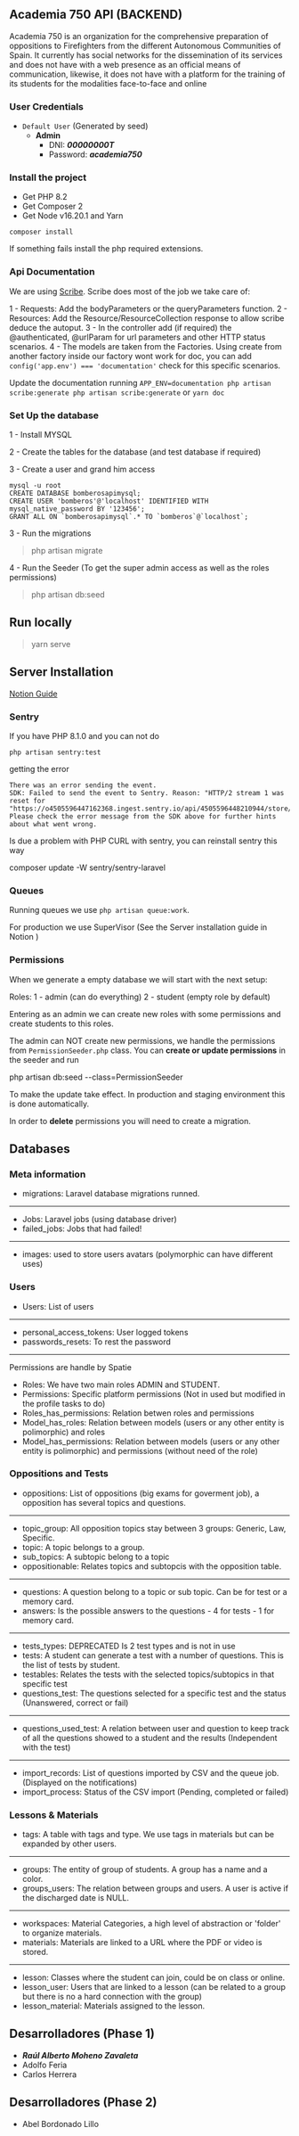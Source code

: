 ## Academia 750 API (BACKEND)

Academia 750 is an organization for the comprehensive preparation of oppositions to
Firefighters from the different Autonomous Communities of Spain.
It currently has social networks for the dissemination of its services and does not have
with a web presence as an official means of communication, likewise, it does not have
with a platform for the training of its students for the modalities
face-to-face and online


### User Credentials

* ```Default User``` (Generated by seed)
  * **Admin**
    * DNI: ***00000000T***
    * Password: ***academia750***

### Install the project

- Get PHP 8.2 
- Get Composer 2
- Get Node v16.20.1 and Yarn

`composer install` 

If something fails install the php required extensions.

### Api Documentation

We are using  [Scribe](https://scribe.knuckles.wtf/laravel/). 
Scribe does most of the job we take care of:

1 - Requests: Add the bodyParameters or the queryParameters function.
2 - Resources: Add the Resource/ResourceCollection response to allow scribe deduce the autoput.
3 - In the controller add (if required) the @authenticated, @urlParam for url parameters and other HTTP status scenarios.
4 - The models are taken from the Factories. Using create from another factory inside our factory wont work for doc, you can add 
` config('app.env') === 'documentation'` check for this specific scenarios.

Update the documentation running `APP_ENV=documentation php artisan scribe:generate php artisan scribe:generate` or `yarn doc`

### Set Up the database

1 - Install MYSQL

2 - Create the tables for the database (and test database if required)

3 - Create a user and grand him access 

```
mysql -u root
CREATE DATABASE bomberosapimysql;
CREATE USER 'bomberos'@'localhost' IDENTIFIED WITH mysql_native_password BY '123456';
GRANT ALL ON `bomberosapimysql`.* TO `bomberos`@`localhost`;
```


3 - Run the migrations 

> php artisan migrate   

4 - Run the Seeder (To get the super admin access as well as the roles permissions)

> php artisan db:seed

## Run locally

> yarn serve 
## Server Installation

[Notion Guide](https://www.notion.so/tianlu/Academy-750-Code-Base-5833b818639448cea5607f6a7fa86ee5?pvs=4)


### Sentry

If you have PHP 8.1.0 and you can not do

`php artisan sentry:test` 

getting the error

```
There was an error sending the event.
SDK: Failed to send the event to Sentry. Reason: "HTTP/2 stream 1 was reset for "https://o4505596447162368.ingest.sentry.io/api/4505596448210944/store/".".
Please check the error message from the SDK above for further hints about what went wrong.
```

Is due a problem with PHP CURL with sentry, you can reinstall sentry this way

composer update -W sentry/sentry-laravel

### Queues

Running queues we use `php artisan queue:work`.

For production we use SuperVisor (See the Server installation guide in Notion )

### Permissions

When we generate a empty database we will start with the next setup:

Roles:
 1 - admin (can do everything)
 2 - student (empty role by default)

Entering as an admin we can create new roles with some permissions and create students to this roles.

The admin can NOT create new permissions, we handle the permissions from `PermissionSeeder.php` class.
You can **create or update permissions** in the seeder and run 

 php artisan db:seed --class=PermissionSeeder

To make the update take effect. In production and staging environment this is done automatically.

In order to **delete** permissions you will need to create a migration.


## Databases


### Meta information

- migrations: Laravel database migrations runned.
--- 
- Jobs: Laravel jobs (using database driver)
- failed_jobs: Jobs that had failed!
--- 
- images: used to store users avatars (polymorphic can have different uses)

### Users

- Users: List of users
--- 
- personal_access_tokens: User logged tokens
- passwords_resets: To rest the password

--- 
Permissions are handle by Spatie

- Roles: We have two main roles ADMIN and STUDENT. 
- Permissions: Specific platform permissions (Not in used but modified in the profile tasks to do)
- Roles_has_permissions: Relation betwen roles and permissions
- Model_has_roles: Relation between models (users or any other entity is polimorphic) and roles
- Model_has_permissions: Relation between models (users or any other entity is polimorphic) and permissions (without need of the role)

### Oppositions and Tests
* oppositions: List of oppositions (big exams for goverment job), a opposition has several topics and questions.
---
* topic_group: All opposition topics stay between 3 groups: Generic, Law, Specific.
* topic: A topic belongs to a group.
* sub_topics:   A subtopic belong to a topic
* oppositionable: Relates topics and subtopcis with the opposition table.

--- 
* questions: A question belong to a topic or sub topic. Can be for test or a memory card.
* answers: Is the possible answers to the questions - 4 for tests - 1 for memory card.
--- 
* tests_types: DEPRECATED Is 2 test types and is not in use
* tests: A student can generate a test with a number of questions. This is the list of tests by student.
* testables: Relates the tests with the selected topics/subtopics in that specific test
* questions_test: The questions selected for a specific test and the status (Unanswered, correct or fail)
--- 
* questions_used_test: A relation between user and question to keep track of all the questions
showed to a student and the results (Independent with the test)
--- 
- import_records: List of questions imported by CSV and the queue job. (Displayed on the notifications)
- import_process: Status of the CSV import (Pending, completed or failed)


### Lessons & Materials

- tags: A table with tags and type. We use tags in materials but can be expanded by other users.
---
- groups: The entity of group of students. A group has a name and a color.
- groups_users: The relation between groups and users. A user is active if the discharged date is NULL.
---
- workspaces: Material Categories, a high level of abstraction or 'folder' to organize materials.
- materials: Materials are linked to a URL where the PDF or video is stored.
---
- lesson: Classes where the student can join, could be on class or online.
- lesson_user: Users that are linked to a lesson (can be related to a group but there is no a hard connection with the group)
- lesson_material: Materials assigned to the lesson.


## Desarrolladores (Phase 1)

* ___Raúl Alberto Moheno Zavaleta___
* Adolfo Feria
* Carlos Herrera

## Desarrolladores (Phase 2)
* Abel Bordonado Lillo
